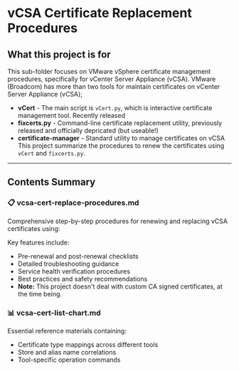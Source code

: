 # vCSA Certificate Replacement Procedures

## What this project is for

This sub-folder focuses on VMware vSphere certificate management procedures, specifically for vCenter Server Appliance (vCSA).
VMware (Broadcom) has more than two tools for maintain certificates on vCenter Server Appliance (vCSA);
- **vCert** - The main script is `vCert.py`, which is interactive certificate management tool. Recently released
- **fixcerts.py** - Command-line certificate replacement utility, previously released and officially depricated (but useable!)
- **certificate-manager** - Standard utility to manage certificates on vCSA
This project summarize the procedures to renew the certificates using `vCert` and `fixcerts.py`.

---

## Contents Summary

### 📋 vcsa-cert-replace-procedures.md
Comprehensive step-by-step procedures for renewing and replacing vCSA certificates using:

Key features include:
- Pre-renewal and post-renewal checklists
- Detailed troubleshooting guidance
- Service health verification procedures
- Best practices and safety recommendations
- **Note:** This project doesn't deal with custom CA signed certificates, at the time being.

### 📊 vcsa-cert-list-chart.md
Essential reference materials containing:
- Certificate type mappings across different tools
- Store and alias name correlations
- Tool-specific operation commands

